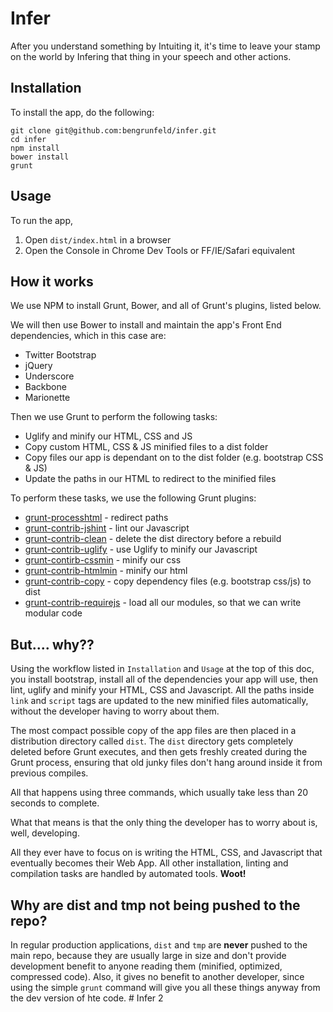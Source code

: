 # Infer

After you understand something by Intuiting it, it's time to leave your stamp on the world by Infering that thing in your speech and other actions.

## Installation

To install the app, do the following:

    git clone git@github.com:bengrunfeld/infer.git
    cd infer
    npm install
    bower install
    grunt

## Usage

To run the app, 

1. Open `dist/index.html` in a browser
2. Open the Console in Chrome Dev Tools or FF/IE/Safari equivalent  

## How it works

We use NPM to install Grunt, Bower, and all of Grunt's plugins, listed below.

We will then use Bower to install and maintain the app's Front End dependencies, which in this case are:

* Twitter Bootstrap
* jQuery
* Underscore
* Backbone
* Marionette

Then we use Grunt to perform the following tasks:

* Uglify and minify our HTML, CSS and JS
* Copy custom HTML, CSS & JS minified files to a dist folder
* Copy files our app is dependant on to the dist folder (e.g. bootstrap CSS & JS)
* Update the paths in our HTML to redirect to the minified files

To perform these tasks, we use the following Grunt plugins:

* [grunt-processhtml](https://www.npmjs.com/package/grunt-processhtml) - redirect paths
* [grunt-contrib-jshint](https://www.npmjs.com/package/grunt-contrib-jshint) - lint our Javascript
* [grunt-contrib-clean](https://www.npmjs.com/package/grunt-contrib-clean) - delete the dist directory before a rebuild
* [grunt-contrib-uglify](https://www.npmjs.com/package/grunt-contrib-uglify) - use Uglify to minify our Javascript
* [grunt-contirb-cssmin](https://www.npmjs.com/package/grunt-contrib-cssmin) - minify our css
* [grunt-contrib-htmlmin](https://www.npmjs.com/package/grunt-contrib-htmlmin) - minify our html
* [grunt-contrib-copy](https://www.npmjs.com/package/grunt-contrib-copy) - copy dependency files (e.g. bootstrap css/js) to dist
* [grunt-contrib-requirejs](https://www.npmjs.com/package/grunt-contrib-requirejs) - load all our modules, so that we can write modular code

## But.... why??

Using the workflow listed in `Installation` and `Usage` at the top of this doc, you install bootstrap, install all of the dependencies your app will use, then lint, uglify and minify your HTML, CSS and Javascript. All the paths inside `link` and `script` tags are updated to the new minified files automatically, without the developer having to worry about them. 

The most compact possible copy of the app files are then placed in a distribution directory called `dist`. The `dist` directory gets completely deleted before Grunt executes, and then gets freshly created during the Grunt process, ensuring that old junky files don't hang around inside it from previous compiles. 
 
All that happens using three commands, which usually take less than 20 seconds to complete.

What that means is that the only thing the developer has to worry about is, well, developing. 

All they ever have to focus on is writing the HTML, CSS, and Javascript that eventually becomes their Web App. All other installation, linting and compilation tasks are handled by automated tools. **Woot!** 

## Why are dist and tmp not being pushed to the repo?

In regular production applications, `dist` and `tmp` are **never** pushed to the main repo, because they are usually large in size and don't provide development benefit to anyone reading them (minified, optimized, compressed code). Also, it gives no benefit to another developer, since using the simple `grunt` command will give you all these things anyway from the dev version of hte code. # Infer 2
